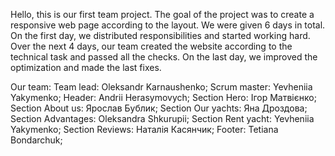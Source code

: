 Hello, this is our first team project. 
The goal of the project was to create a
responsive web page according to the layout. We were given 6 days in total. On
the first day, we distributed responsibilities and started working hard. Over
the next 4 days, our team created the website according to the technical task
and passed all the checks. On the last day, we improved the optimization and
made the last fixes.

Our team: 
Team lead: Oleksandr Karnaushenko; 
Scrum master: Yevheniia Yakymenko;
Header: Andrii Herasymovych; 
Section Hero: Ігор Матвієнко; 
Section About us: Ярослав Бублик; 
Section Our yachts: Яна Дроздова; 
Section Advantages: Oleksandra Shkurupii; 
Section Rent yacht: Yevheniia Yakymenko; 
Section Reviews: Наталія Касянчик; 
Footer: Tetiana Bondarchuk;
